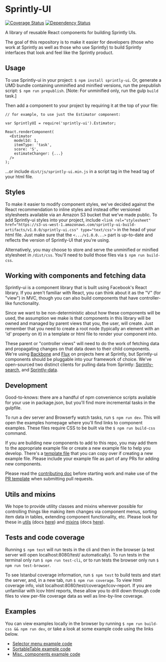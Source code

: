 # Sprintly-UI
[![Coverage Status](https://coveralls.io/repos/sprintly/sprintly-ui/badge.svg?branch=master&service=github)](https://coveralls.io/github/sprintly/sprintly-ui?branch=master)
[![Dependency Status](https://gemnasium.com/sprintly/sprintly-ui.svg)](https://gemnasium.com/sprintly/sprintly-ui)

A library of reusable React components for building Sprintly UIs.

The goal of this repository is to make it easier for developers (those who work at Sprintly as well as those who use Sprintly) to build Sprintly interfaces that look and feel like the Sprintly product.


## Usage
To use Sprintly-ui in your project: ```$ npm install sprintly-ui```. Or, generate a UMD bundle containing unminified and minified versions, run the prepublish script: ```$ npm run prepublish```. [Note: For unminified only, run the gulp ```build``` task.]

Then add a component to your project by requiring it at the top of your file:
```
// for example, to use just the Estimator component:

var SprintlyUI = require('sprintly-ui').Estimator;

React.renderComponent(
  <Estimator
    modelId: 1,
    itemType: 'task',
    score: 'S',
    estimateChanger: {...}
  />
);
```
...or include ```dist/js/sprintly-ui.min.js``` in a script tag in the head tag of your html file.


## Styles
To make it easier to modify component styles, we've decided against the React recommendation to inline styles and instead offer versioned stylesheets available via an Amazon S3 bucket that we've made public. To add Sprintly-ui styles into your project, include ```<link rel="stylesheet" href="https://s3-us-west-1.amazonaws.com/sprintly-ui-build-artifacts/v1.0.0/sprintly-ui.css" type="text/css">``` in the head of your html file. Just make sure that the ```<.../v1.0.0...>``` part is up-to-date and reflects the version of Sprintly-UI that you're using.

Alternatively, you may choose to store and serve the unminified or minified stylesheet in ```/dist/css```. You'll need to build those files via ```$ npm run build-css```.


## Working with components and fetching data
Sprintly-ui is a component library that is built using Facebook's React library. If you aren't familiar with React, you can think about it as the "V" (for "view") in MVC, though you can also build components that have controller-like functionality.

Since we want to be non-deterministic about how these components will be used, the assumption we make is that components in this library will be owned and managed by parent views that you, the user, will create. Just remember that you need to create a root node (typically an element with an 'id' property on it) in a template or html file to render your component into.

These parent or "controller views" will need to do the work of fetching data and propagating changes on that data down to their child components. We're using [Backbone](http://backbonejs.org/) and [Flux](https://facebook.github.io/flux/) on projects here at Sprintly, but Sprintly-ui components should be pluggable into your framework of choice. We've open-sourced two distinct clients for pulling data from Sprintly: [Sprintly-search](https://github.com/sprintly/sprintly-search), and [Sprintly-data](https://github.com/sprintly/sprintly-data).


## Development
Good-to-knows: there are a handful of npm convenience scripts available for your use in package.json, but you'll find more incremental tasks in the gulpfile.

To run a dev server and Browserfy watch tasks, run ```$ npm run dev```. This will open the examples homepage where you'll find links to component examples. These files require CSS to be built via the ```$ npm run build-css``` command.

If you are building new components to add to this repo, you may add them to the appropriate example file or create a new example file to help you develop. There's a [template file](examples/template.html) that you can copy over if creating a new example file. Please include your example file as part of any PRs for adding new components.

Please read the [contributing doc](CONTRIBUTING.md) before starting work and make use of the [PR template](PR_TEMPLATE.md) when submitting pull requests.


## Utils and mixins
We hope to provide utility classes and mixins wherever possible for controlling things like making item changes via component menus, sorting item data in tables, extending component functionality, etc. Please look for these in [utils](src/utils/) (docs [here](docs/utils.md)) and [mixins](src/mixins/) (docs [here](docs/mixins.md)).


## Tests and code coverage
Running ```$ npm test``` will run tests in the cli and then in the browser (a test server will open localhost:8080/test/ automatically). To run tests in the terminal only run ```$ npm run test-cli```, or to run tests the browser only run ```$ npm run test-browser```.

To see Istanbul coverage information, run ```$ npm test``` to build tests and start the server,
and, in a new tab, run ```$ npm run coverage```. To view html coverage info, visit localhost:8080/test/coverage/lcov-report. If you are unfamiliar with lcov html reports, these allow you to drill down through code files to view per-file coverage data as well as line-by-line coverage.


## Examples
You can view examples locally in the browser by running ```$ npm run build-css && npm run dev```, or take a look at some example code using the links below.
* [Selector menu example code](examples/menus.html)
* [SortableTable example code](examples/tables.html)
* [Misc. components example code](examples/misc.html)
